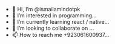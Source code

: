 - 👋 Hi, I’m @ismailamindotpk
- 👀 I’m interested in programming...
- 🌱 I’m currently learning react / native...
- 💞️ I’m looking to collaborate on ...
- 📫 How to reach me +923061600937...

<!---
ismailamindotpk/ismailamindotpk is a ✨ special ✨ repository because its `README.md` (this file) appears on your GitHub profile.
You can click the Preview link to take a look at your changes.
--->
